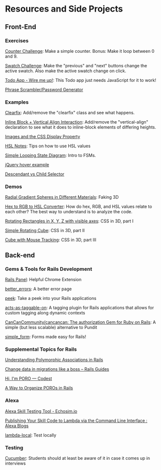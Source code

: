 # Resources and Side Projects

## Front-End

### Exercises

[Counter Challenge](https://codepen.io/R-V-S/pen/PmJbde): Make a simple counter. Bonus: Make it loop between 0 and 9.

[Swatch Challenge](https://codepen.io/R-V-S/pen/BQxzWL): Make the "previous" and "next" buttons change the active swatch. Also make the active swatch change on click.

[Todo App - Wire me up!](https://codepen.io/R-V-S/pen/ObMXmG): This Todo app just needs JavaScript for it to work!

[Phrase Scrambler/Password Generator](https://codepen.io/R-V-S/pen/PGzWxm)


### Examples

[Clearfix](https://jsbin.com/fodaju/edit?html,css,output): Add/remove the "clearfix" class and see what happens. 

[Inline Block + Vertical Align Interaction](https://codepen.io/R-V-S/pen/bWqmPe): Add/remove the "vertical-align" declaration to see what it does to inline-block elements of differing heights.

[Images and the CSS Display Property](https://codepen.io/R-V-S/pen/KzYooq)

[HSL Notes](https://codepen.io/R-V-S/pen/VjmRZK): Tips on how to use HSL values

[Simple Looping State Diagram](https://codepen.io/R-V-S/pen/qaAzBq): Intro to FSMs.

[jQuery hover example](https://codepen.io/R-V-S/pen/pEmBmW)

[Descendant vs Child Selector](https://codepen.io/R-V-S/pen/bwXeoK)

### Demos

[Radial Gradient Spheres in Different Materials](https://codepen.io/R-V-S/pen/jrMdyz): Faking 3D

[Hex to RGB to HSL Converter](https://codepen.io/R-V-S/pen/PzbLvx): How do hex, RGB, and HSL values relate to each other? The best way to understand is to analyze the code.

[Rotating Rectangles in X, Y, Z with visible axes](https://codepen.io/R-V-S/pen/mEBEZv): CSS in 3D, part I

[Simple Rotating Cube](https://codepen.io/R-V-S/pen/kXGYdK): CSS in 3D, part II

[Cube with Mouse Tracking](https://codepen.io/R-V-S/pen/YWAwVw): CSS in 3D, part III

## Back-end

### Gems & Tools for Rails Development

[Rails Panel](https://chrome.google.com/webstore/detail/railspanel/gjpfobpafnhjhbajcjgccbbdofdckggg): Helpful Chrome Extension

[better_errors](https://github.com/charliesome/better_errors): A better error page

[peek](https://github.com/peek/peek): Take a peek into your Rails applications

[acts-as-taggable-on](https://github.com/mbleigh/acts-as-taggable-on): A tagging plugin for Rails applications that allows for custom tagging along dynamic contexts

[CanCanCommunity/cancancan: The authorization Gem for Ruby on Rails](https://github.com/CanCanCommunity/cancancan): A simple (but less scalable) alternative to Pundit

[simple_form](https://github.com/plataformatec/simple_form): Forms made easy for Rails!

### Supplemental Topics for Rails 

[Understanding Polymorphic Associations in Rails](https://launchschool.com/blog/understanding-polymorphic-associations-in-rails)

[Change data in migrations like a boss – Rails Guides](http://railsguides.net/change-data-in-migrations-like-a-boss/)

[Hi, I'm PORO — Codest](http://codesthq.com/blog/2015/hi-im-poro.html)

[A Way to Organize POROs in Rails](https://vrybas.github.io/blog/2014/08/15/a-way-to-organize-poros-in-rails/)

### Alexa

[Alexa Skill Testing Tool - Echosim.io](https://echosim.io/)

[Publishing Your Skill Code to Lambda via the Command Line Interface : Alexa Blogs](https://developer.amazon.com/blogs/post/Tx1UE9W1NQ0GYII/Publishing-Your-Skill-Code-to-Lambda-via-the-Command-Line-Interface)

[lambda-local](https://www.npmjs.com/package/lambda-local): Test locally

### Testing

[Cucumber](https://cucumber.io/): Students should at least be aware of it in case it comes up in interviews



